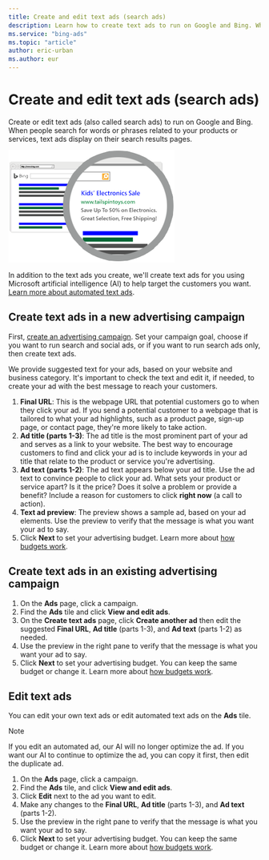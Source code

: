 ```yaml
---
title: Create and edit text ads (search ads)
description: Learn how to create text ads to run on Google and Bing. When people search for words or phrases related to your products or services, text ads display on their search results pages.
ms.service: "bing-ads"
ms.topic: "article"
author: eric-urban
ms.author: eur
---
```


# Create and edit text ads (search ads)

Create or edit text ads (also called search ads) to run on Google and Bing. When people search for words or phrases related to your products or services, text ads display on their search results pages.

![Example of a text ad displaying on a search results page.](../images/BA_Conc_NewAdv_SERP.png)

In addition to the text ads you create, we'll create text ads for you using Microsoft artificial intelligence (AI) to help target the customers you want. [Learn more about automated text ads](./hlp_DMC_CONC_AboutAutomatedAds.md).

## Create text ads in a new advertising campaign

First, [create an advertising campaign](./hlp_DMC_PROC_CampaignCreation.md). Set your campaign goal, choose if you want to run search and social ads, or if you want to run search ads only, then create text ads.

We provide suggested text for your ads, based on your website and business category. It's important to check the text and edit it, if needed, to create your ad with the best message to reach your customers.

1. **Final URL**: This is the webpage URL that potential customers go to when they click your ad. If you send a potential customer to a webpage that is tailored to what your ad highlights, such as a product page, sign-up page, or contact page, they're more likely to take action.
1. **Ad title (parts 1-3)**: The ad title is the most prominent part of your ad and serves as a link to your website. The best way to encourage customers to find and click your ad is to include keywords in your ad title that relate to the product or service you're advertising.
1. **Ad text (parts 1-2)**: The ad text appears below your ad title. Use the ad text to convince people to click your ad. What sets your product or service apart? Is it the price? Does it solve a problem or provide a benefit? Include a reason for customers to click **right now** (a call to action).
1. **Text ad preview**: The preview shows a sample ad, based on your ad elements. Use the preview to verify that the message is what you want your ad to say.
1. Click **Next** to set your advertising budget. Learn more about [how budgets work](./hlp_DMC_CONC_Budgets.md).

## Create text ads in an existing advertising campaign

1. On the **Ads** page, click a campaign.
1. Find the **Ads** tile and click **View and edit ads**.
1. On the **Create text ads** page, click **Create another ad** then edit the suggested **Final URL**, **Ad title** (parts 1-3), and **Ad text** (parts 1-2) as needed.
1. Use the preview in the right pane to verify that the message is what you want your ad to say.
1. Click **Next** to set your advertising budget. You can keep the same budget or change it. Learn more about [how budgets work](./hlp_DMC_CONC_Budgets.md).

## Edit text ads

You can edit your own text ads or edit automated text ads on the **Ads** tile.

> [!NOTE]
> If you edit an automated ad, our AI will no longer optimize the ad. If you want our AI to continue to optimize the ad, you can copy it first, then edit the duplicate ad.

1. On the **Ads** page, click a campaign.
1. Find the **Ads** tile, and click **View and edit ads**.
1. Click **Edit** next to the ad you want to edit.
1. Make any changes to the **Final URL**, **Ad title** (parts 1-3), and **Ad text** (parts 1-2).
1. Use the preview in the right pane to verify that the message is what you want your ad to say.
1. Click **Next** to set your advertising budget. You can keep the same budget or change it. Learn more about [how budgets work](./hlp_DMC_CONC_Budgets.md).


